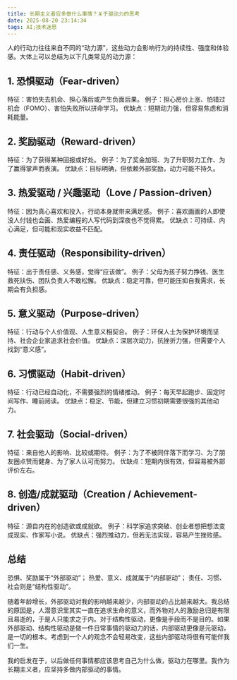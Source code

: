 ```yaml
---
title: 长期主义者应多做什么事情？关于驱动力的思考
date: 2025-08-20 23:14:34
tags: AI;技术迷思
---
```


人的行动力往往来自不同的“动力源”，这些动力会影响行为的持续性、强度和体验感。大体上可以总结为以下几类常见的动力源：
## 1. 恐惧驱动（Fear-driven）

特征：害怕失去机会、担心落后或产生负面后果。
例子：担心房价上涨、怕错过机会（FOMO）、害怕失败所以拼命学习。
优缺点：短期动力强，但容易焦虑和消耗能量。

## 2. 奖励驱动（Reward-driven）

特征：为了获得某种回报或好处。
例子：为了奖金加班、为了升职努力工作、为了赢得掌声而表演。
优缺点：目标明确，但依赖外部奖励，动力可能不持久。

## 3. 热爱驱动 / 兴趣驱动（Love / Passion-driven）

特征：因为真心喜欢和投入，行动本身就带来满足感。
例子：喜欢画画的人即使没人付钱也会画、热爱编程的人写代码到深夜也不觉得累。
优缺点：可持续、内心满足，但可能和现实收益不匹配。

## 4. 责任驱动（Responsibility-driven）

特征：出于责任感、义务感，觉得“应该做”。
例子：父母为孩子努力挣钱、医生救死扶伤、团队负责人不敢松懈。
优缺点：稳定可靠，但可能压抑自我需求，长期会有负担感。

## 5. 意义驱动（Purpose-driven）

特征：行动与个人价值观、人生意义相契合。
例子：环保人士为保护环境而坚持、社会企业家追求社会价值。
优缺点：深层次动力，抗挫折力强，但需要个人找到“意义感”。

## 6. 习惯驱动（Habit-driven）

特征：行动已经自动化，不需要强烈的情绪推动。
例子：每天早起跑步、固定时间写作、睡前阅读。
优缺点：稳定、节能，但建立习惯初期需要很强的其他动力。

## 7. 社会驱动（Social-driven）

特征：来自他人的影响、比较或期待。
例子：为了不被同伴落下而学习、为了朋友圈点赞而健身、为了家人认可而努力。
优缺点：短期内很有效，但容易被外部评价左右。

## 8. 创造/成就驱动（Creation / Achievement-driven）

特征：源自内在的创造欲或成就欲。
例子：科学家追求突破、创业者想把想法变成现实、作家写小说。
优缺点：强烈推动力，但若无法实现，容易产生挫败感。

## 总结
恐惧、奖励属于“外部驱动”；
热爱、意义、成就属于“内部驱动”；
责任、习惯、社会则是“结构性驱动”。

随着年龄增长，外部驱动对我的影响越来越少，内部驱动的占比越来越大。我总结的原因是，人潜意识里其实一直在追求生命的意义，而外物对人的激励总归是有限且易逝的，于是人只能求之于内。对于结构性驱动，更像是手段而不是目的。如果外部驱动、结构性驱动是做一件日常事情的驱动力的话，内部驱动更像是元驱动，是一切的根本。考虑到一个人的观念不会轻易改变，这些内部驱动将很有可能伴我们一生。

我的启发在于，以后做任何事情都应该思考自己为什么做，驱动力在哪里。我作为长期主义者，应坚持多做内部驱动的事情。